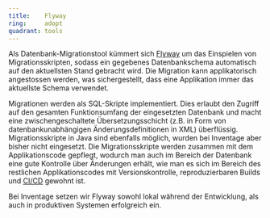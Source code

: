 ```yaml
---
title:    Flyway  
ring:     adopt  
quadrant: tools
---
```


Als Datenbank-Migrationstool kümmert sich [Flyway][flyway] um das Einspielen von Migrationsskripten, sodass ein
gegebenes Datenbankschema automatisch auf den aktuellsten Stand gebracht wird. Die Migration kann applikatorisch
angestossen werden, was sichergestellt, dass eine Applikation immer das aktuellste Schema verwendet. 

Migrationen werden als SQL-Skripte implementiert. Dies erlaubt den Zugriff auf den gesamten Funktionsumfang der
eingesetzten Datenbank und macht eine zwischengeschaltete Übersetzungsschicht (z.B. in Form von datenbankunabhängigen
Änderungsdefinitionen in XML) überflüssig. Migrationsskripte in Java sind ebenfalls möglich, wurden bei Inventage aber
bisher nicht eingesetzt. Die Migrationsskripte werden zusammen mit dem Applikationscode gepflegt, wodurch man auch im
Bereich der Datenbank eine gute Kontrolle über Änderungen erhält, wie man es sich im Bereich des restlichen
Applikationscodes mit Versionskontrolle, reproduzierbaren Builds und [CI/CD][cicd] gewohnt ist. 

Bei Inventage setzen wir Flyway sowohl lokal während der Entwicklung, als auch in produktiven Systemen erfolgreich ein.

[flyway]: https://flywaydb.org/
[cicd]: /concepts-and-methods/ci-cd
